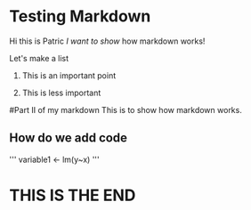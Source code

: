 Testing Markdown
==============

Hi this is Patric *I want to show* how markdown works!

Let's make a list
1. This is an important point

2. This is less important




#Part II of my markdown
This is to show how markdown works.


## How do we add code
'''
variable1 <- lm(y~x)
'''

THIS IS THE END
===============
